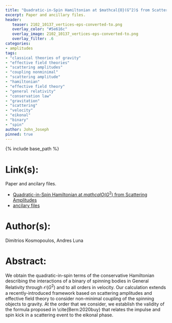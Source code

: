 ```yaml
---
title: "Quadratic-in-Spin Hamiltonian at $mathcal{O}(G^2)$ from Scattering Amplitudes"
excerpt: Paper and ancillary files.
header:
   teaser: 2102_10137_vertices-eps-converted-to.png
   overlay_color: "#5e616c"
   overlay_image: 2102_10137_vertices-eps-converted-to.png
   overlay_filter: .6
categories:
- amplitudes
tags:
- "classical theories of gravity"
- "effective field theories"
- "scattering amplitudes"
- "coupling nonminimal"
- "scattering amplitude"
- "hamiltonian"
- "effective field theory"
- "general relativity"
- "conservation law"
- "gravitation"
- "scattering"
- "velocity"
- "eikonal"
- "binary"
- "spin"
author: John_Joseph
pinned: true
---
```

{% include base_path %}

# Link(s):
Paper and ancilary files.
  * [Quadratic-in-Spin Hamiltonian at $mathcal{O}(G^2)$ from Scattering Amplitudes](https://arxiv.org/abs/2102.10137)
  * [ancilary files](https://arxiv.org/src/2102.10137/anc)

# Author(s):
Dimitrios Kosmopoulos, Andres Luna

# Abstract:
We obtain the quadratic-in-spin terms of the conservative Hamiltonian describing the interactions of a binary of spinning bodies in General Relativity through $\mathcal{O}(G^2)$ and to all orders in velocity. Our calculation extends a recently-introduced framework based on scattering amplitudes and effective field theory to consider non-minimal coupling of the spinning objects to gravity. At the order that we consider, we establish the validity of the formula proposed in \cite{Bern:2020buy} that relates the impulse and spin kick in a scattering event to the eikonal phase.